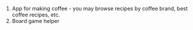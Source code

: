 1. App for making coffee - you may browse recipes by coffee brand, best coffee recipes, etc.
2. Board game helper
